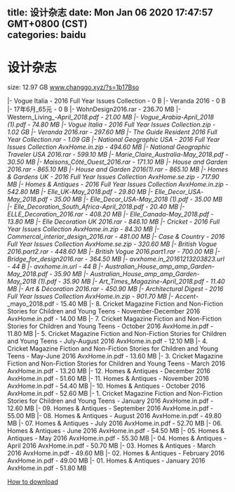 
title: 设计杂志
date: Mon Jan 06 2020 17:47:57 GMT+0800 (CST)    
categories: baidu
---

# 设计杂志
size: 12.97 GB
 www.changgo.xyz/?s=1b17Bso
 
|- Vogue Italia - 2016 Full Year Issues Collection - 0 B
|- Veranda 2016 - 0 B
|- 17年6月_65元 - 0 B
|- WohnDesign2016.rar - 236.70 MB
|- Western_Living_-_April_2018.pdf - 21.00 MB
|- Vogue_Arabia_-_April_2018 (1).pdf - 74.80 MB
|- Vogue Italia - 2016 Full Year Issues Collection.zip - 1.02 GB
|- Veranda 2016.rar - 297.60 MB
|- The Guide Resident 2016 Full Year Collection.rar - 1.09 GB
|- National Geographic USA - 2016 Full Year Issues Collection AvxHome.in.zip - 494.60 MB
|- National Geographic Traveler USA 2016.rar - 599.10 MB
|- Marie_Claire_Australia_-_May_2018.pdf - 30.50 MB
|- Maisons_Côté_Ouest_2016.rar - 171.10 MB
|- House and Garden 2016.rar - 865.10 MB
|- House and Garden 2016(1).rar - 865.10 MB
|- Homes &amp; Gardens UK - 2016 Full Year Issues Collection AvxHome.se.zip - 717.90 MB
|- Homes &amp; Antiques - 2016 Full Year Issues Collection AvxHome.in.zip - 542.80 MB
|- Elle_UK_-_May_2018.pdf - 29.80 MB
|- Elle_Decor_USA_-_May_2018.pdf - 35.00 MB
|- Elle_Decor_USA_-_May_2018 (1).pdf - 35.00 MB
|- Elle_Decoration_South_Africa_-_April_2018.pdf - 20.40 MB
|- ELLE_Decoration_2016.rar - 408.20 MB
|- Elle_Canada_-_May_2018.pdf - 13.80 MB
|- Elle Decoration UK 2016.rar - 846.10 MB
|- Cricket - 2016 Full Year Issues Collection AvxHome.in.zip - 84.30 MB
|- Commercal_interior_design_2016.rar - 481.00 MB
|- Case &amp; Country - 2016 Full Year Issues Collection AvxHome.se.zip - 320.60 MB
|- British Vogue 2016.part2.rar - 448.60 MB
|- British Vogue 2016.part1.rar - 700.00 MB
|- Bridge_for_design2016.rar - 364.50 MB
|- avxhome.in_20161213203823.url - 44 B
|- avxhome.in.url - 44 B
|- Australian_House_amp_amp_Garden_-_May_2018.pdf - 35.90 MB
|- Australian_House_amp_amp_Garden_-_May_2018 (1).pdf - 35.90 MB
|- Art_Times_Magazine_-_April_2018.pdf - 11.40 MB
|- Art &amp; Décoration 2016.rar - 450.90 MB
|- Architectural Digest - 2016 Full Year Issues Collection AvxHome.in.zip - 901.70 MB
|- Accent_-_mayo_2018.pdf - 15.40 MB
|- 8. Cricket Magazine Fiction and Non-Fiction Stories for Children and Young Teens - November-December 2016 AvxHome.in.pdf - 14.00 MB
|- 7. Cricket Magazine Fiction and Non-Fiction Stories for Children and Young Teens - October 2016 AvxHome.in.pdf - 11.80 MB
|- 5. Cricket Magazine Fiction and Non-Fiction Stories for Children and Young Teens - July-August 2016 AvxHome.in.pdf - 12.10 MB
|- 4. Cricket Magazine Fiction and Non-Fiction Stories for Children and Young Teens - May-June 2016 AvxHome.in.pdf - 13.60 MB
|- 3. Cricket Magazine Fiction and Non-Fiction Stories for Children and Young Teens - March 2016 AvxHome.in.pdf - 13.20 MB
|- 12. Homes & Antiques - December 2016 AvxHome.in.pdf - 51.60 MB
|- 11. Homes & Antiques - November 2016 AvxHome.in.pdf - 54.40 MB
|- 10. Homes & Antiques - October 2016 AvxHome.in.pdf - 52.60 MB
|- 1. Cricket Magazine Fiction and Non-Fiction Stories for Children and Young Teens - January 2016 AvxHome.in.pdf - 12.60 MB
|- 09. Homes & Antiques - September 2016 AvxHome.in.pdf - 55.00 MB
|- 08. Homes & Antiques - August 2016 AvxHome.in.pdf - 49.80 MB
|- 07. Homes & Antiques - July 2016 AvxHome.in.pdf - 52.70 MB
|- 06. Homes & Antiques - June 2016 AvxHome.in.pdf - 54.50 MB
|- 05. Homes & Antiques - May 2016 AvxHome.in.pdf - 55.30 MB
|- 04. Homes & Antiques - April 2016 AvxHome.in.pdf - 50.70 MB
|- 03. Homes & Antiques - March 2016 AvxHome.in.pdf - 49.60 MB
|- 02. Homes & Antiques - February 2016 AvxHome.in.pdf - 49.00 MB
|- 01. Homes & Antiques - January 2016 AvxHome.in.pdf - 51.80 MB

[How to download](https://bpcam.bemobtrk.com/go/2ceec3aa-1ca2-46d6-b9ff-aaa5c184517c?jno=2303)